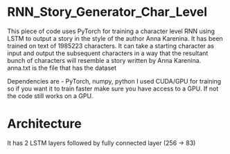 # RNN_Story_Generator_Char_Level

This piece of code uses PyTorch for training a character level RNN using LSTM to output a story in the style of the author Anna Karenina. It has been trained on text of 1985223 characters. It can take a starting character as input and output the subsequent characters in a way that the resultant bunch of characters will resemble a story written by Anna Karenina.
anna.txt is the file that has the dataset

Dependencies are - PyTorch, numpy, python
I used CUDA/GPU for training so if you want it to train faster make sure you have access to a GPU. If not the code still works on a GPU.

# Architecture
It has 2 LSTM layers followed by fully connected layer (256 -> 83)
